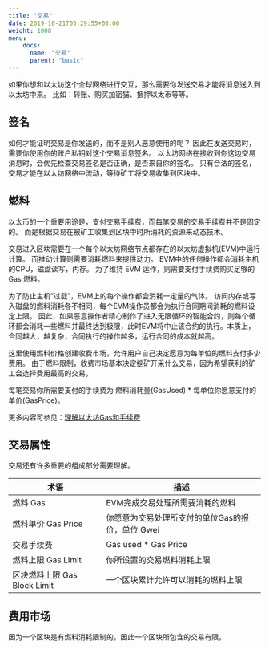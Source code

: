 ```yaml
---
title: "交易"
date: 2019-10-21T05:29:55+08:00
weight: 1008
menu:
    docs:
      name: "交易"
      parent: "basic"
---
```


如果你想和以太坊这个全球网络进行交互，那么需要你发送交易才能将消息送入到以太坊中来。
比如：转账、购买加密猫、抵押以太币等等。

## 签名

如何才能证明交易是你发送的，而不是别人恶意使用的呢？
因此在发送交易时，需要你使用你的账户私钥对这个交易消息签名。
以太坊网络在接收到你这边交易消息时，会优先检查交易签名是否正确，是否来自你的签名。
只有合法的签名，交易才能在以太坊网络中流动，等待矿工将交易收集到区块中。

## 燃料

以太币的一个重要用途是，支付交易手续费，而每笔交易的交易手续费并不是固定的。
而是根据交易在被矿工收集到区块中时所消耗的资源来动态技术。

交易进入区块需要在一个每个以太坊网络节点都存在的以太坊虚拟机(EVM)中运行计算。
而推动计算则需要消耗燃料来提供动力。
EVM中的任何操作都会消耗主机的CPU，磁盘读写，内存。
为了维持 EVM 运作，则需要支付手续费购买足够的 Gas 燃料。

为了防止主机“过载”，EVM上的每个操作都会消耗一定量的气体。
访问内存或写入磁盘的燃料消耗各不相同，每个EVM操作员都会为执行合同期间消耗的燃料设定上限。
因此，如果恶意操作者精心制作了进入无限循环的智能合约，则每个循环都会消耗一些燃料并最终达到极限，此时EVM将中止该合约的执行。本质上，合同越大，越复杂，合同执行的操作越多，运行合同的成本就越高。

这里使用燃料价格创建收费市场，允许用户自己决定愿意为每单位的燃料支付多少费用。
由于燃料限制，收费市场基本决定挖矿开采什么交易，因为希望获利的矿工会选择费用最高的交易。

每笔交易你所需要支付的手续费为 燃料消耗量(GasUsed) * 每单位你愿意支付的单价(GasPrice)。

更多内容可参见：[理解以太坊Gas和手续费](https://yushuangqi.com/dapps/ethereum-gas-and-fee.html)

## 交易属性

交易还有许多重要的组成部分需要理解。

|术语	|描述|
|---|---|
|燃料 Gas	| EVM完成交易处理所需要消耗的燃料|
|燃料单价 Gas Price	| 你愿意为交易处理所支付的单位Gas的报价，单位 Gwei|
|交易手续费|	Gas used * Gas Price|
|燃料上限 Gas Limit	|你所设置的交易燃料消耗上限|
|区块燃料上限 Gas Block Limit|一个区块累计允许可以消耗的燃料上限|

## 费用市场

因为一个区块是有燃料消耗限制的，因此一个区块所包含的交易有限。